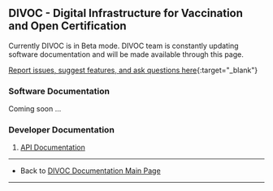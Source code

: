 ## DIVOC - Digital Infrastructure for Vaccination and Open Certification

<p class="focus"> Currently DIVOC is in Beta mode. DIVOC team is constantly updating software documentation and will be made available through this page. </p>

[Report issues, suggest features, and ask questions here](https://github.com/bharat-dpi/DIVOC/issues){:target="_blank"}

### Software Documentation

Coming soon ...

### Developer Documentation

1. [API Documentation](/DIVOC/developer-docs/index.md)

* * *

* Back to [DIVOC Documentation Main Page](/index.md)

* * *
